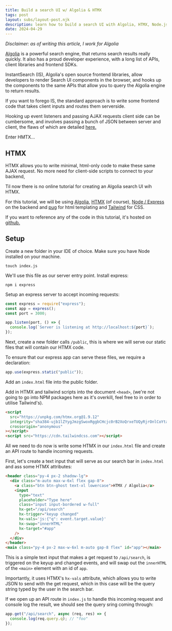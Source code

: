 ```yaml
---
title: Build a search UI w/ Algolia & HTMX
tags: post
layout: subs/layout-post.njk
description: learn how to build a search UI with Algolia, HTMX, Node.js and pug
date: 2024-04-29
---
```


_Disclaimer: as of writing this article, I work for Algolia_

<a href="https://algolia.com">Algolia</a> is a powerful search engine, that returns search results really quickly. It also has a proud developer experience, with a long list of APIs, client libraries and frontend SDKs.

InstantSearch (IS), Algolia's open source frontend libraries, allow developers to render Search UI components in the browser, and hooks up the components to the same APIs that allow you to query the Algolia engine to return results.

If you want to forego IS, the standard approach is to write some frontend code that takes client inputs and routes them serverside.

Hooking up event listeners and passing AJAX requests client side can be cumbersome, and involves passing a bunch of JSON between server and client, the flaws of which are detailed <a href="htmx.org">here.</a>

Enter HMTX...

## HTMX

HTMX allows you to write minimal, html-only code to make these same AJAX request. No more need for client-side scripts to connect to your backend,

Til now there is no online tutorial for creating an Algolia search UI wih HTMX.

For this tutorial, we will be using <a href="">Algolia</a>, <a href="">HTMX</a> (of course), <a href="">Node / Express</a> on the backend and <a href="">pug</a> for html templating and <a href="tailwind.com">Tailwind</a> for CSS.

If you want to reference any of the code in this tutorial, it's hosted on <a href="github.com">github.</a>

## Setup

Create a new folder in your IDE of choice. Make sure you have Node installed on your machine.

```shellsession
touch index.js
```

We'll use this file as our server entry point. Install express:

```shellsession
npm i express
```

Setup an express server to accept incoming requests:

```js
const express = require("express");
const app = express();
const port = 3000;

app.listen(port, () => {
  console.log(`Server is listening at http://localhost:${port}`);
});
```

Next, create a new folder calls `/public`, this is where we will serve our static files that will contain our HTMX code.

To ensure that our express app can serve these files, we require a declaration:

```js
app.use(express.static("public"));
```

Add an `index.html` file into the public folder.

Add in HTMX and tailwind scripts into the document `<head>`, (we're not going to go into NPM packages here as it's overkill, feel free to in order to utilise Tailwind's).

```html
<script
  src="https://unpkg.com/htmx.org@1.9.12"
  integrity="sha384-ujb1lZYygJmzgSwoxRggbCHcjc0rB2XoQrxeTUQyRjrOnlCoYta87iKBWq3EsdM2"
  crossorigin="anonymous"
></script>
<script src="https://cdn.tailwindcss.com"></script>
```

All we need to do now is write some HTMX in our `index.html` file and create an API route to handle incoming requests.

First, let's create a text input that will serve as our search bar in `index.html` and ass some HTMX attributes:

```html
<header class="py-4 px-2 shadow-lg">
  <div class="m-auto max-w-6xl flex gap-8">
    <a class="btn btn-ghost text-xl lowercase">HTMX / Algolia</a>
    <input
      type="text"
      placeholder="Type here"
      class="input input-bordered w-full"
      hx-get="/api/search"
      hx-trigger="keyup changed"
      hx-vals='js:{"q": event.target.value}'
      hx-swap="innerHTML"
      hx-target="#app"
    />
  </div>
</header>
<main class="py-4 px-2 max-w-6xl m-auto gap-8 flex" id="app"></main>
```

This is a simple text input that makes a get request to `/api/search`, is triggered on the keyup and changed events, and will swap out the `innerHTML` of the `<main>` element with an id of `app`.

Importantly, it uses HTMX's `hx-vals` attribute, which allows you to write JSON to send with the get request, which in this case will be the query string typed by the user in the search bar.

If we open up an API route in `index.js` to handle this incoming request and console log the result, we should see the query sring coming through:

```js
app.get("/api/search", async (req, res) => {
  console.log(req.query.q); // "foo"
});
```
